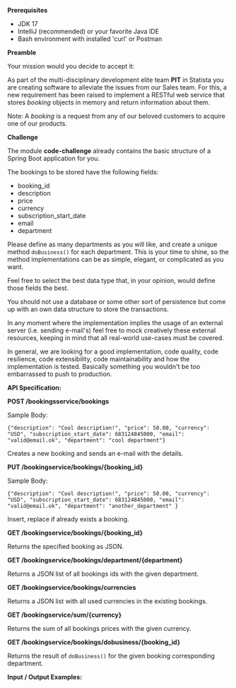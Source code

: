 **Prerequisites**

- JDK 17
- IntelliJ (recommended) or your favorite Java IDE
- Bash environment with installed 'curl' or Postman

**Preamble**
     
Your mission would you decide to accept it:

As part of the multi-disciplinary development elite team **PIT** in Statista you are creating software to alleviate the 
issues from our Sales team. For this, a new requirement has been raised to implement a RESTful web service that stores 
_booking_ objects in memory and return information about them.

Note: A _booking_ is a request from any of our beloved customers to acquire one of our products. 

**Challenge**

The module **code-challenge** already contains the basic structure of a Spring Boot application for you.

The bookings to be stored have the following fields:
 - booking_id
 - description
 - price
 - currency
 - subscription_start_date
 - email
 - department

Please define as many departments as you will like, and create a unique method `doBusiness()` for each department. This 
is your time to shine, so the method implementations can be as simple, elegant, or complicated as you want. 

Feel free to select the best data type that, in your opinion, would define those fields the best.

You should not use a database or some other sort of persistence but come up with an own data structure to store the 
transactions.

In any moment where the implementation implies the usage of an external server (i.e. sending e-mail's) feel free to mock
creatively these external resources, keeping in mind that all real-world use-cases must be covered.

In general, we are looking for a good implementation, code quality, code resilience, code extensibility, code 
maintainability and how the implementation is tested.
Basically something you wouldn't be too embarrassed to push to production.

**API Specification:**

**POST /bookingsservice/bookings**

Sample Body:
```
{"description": "Cool description!", "price": 50.00, "currency": "USD", "subscription_start_date": 683124845000, "email": "valid@email.ok", "department": "cool department"}
```

Creates a new booking and sends an e-mail with the details.

**PUT /bookingservice/bookings/{booking_id}**

Sample Body:
```
{"description": "Cool description!", "price": 50.00, "currency": "USD", "subscription_start_date": 683124845000, "email": "valid@email.ok", "department": "another_department" }
```

Insert, replace if already exists a booking.

**GET /bookingservice/bookings/{booking_id}**

Returns the specified booking as JSON.

**GET /bookingservice/bookings/department/{department}**

Returns a JSON list of all bookings ids with the given department.

**GET /bookingservice/bookings/currencies**

Returns a JSON list with all used currencies in the existing bookings.

**GET /bookingservice/sum/{currency}**

Returns the sum of all bookings prices with the given currency.

**GET /bookingservice/bookings/dobusiness/{booking_id}**

Returns the result of `doBusiness()` for the given booking corresponding department.

**Input / Output Examples:**

